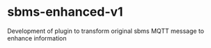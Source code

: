 # sbms-enhanced-v1
Development of plugin to transform original sbms MQTT message to enhance information
